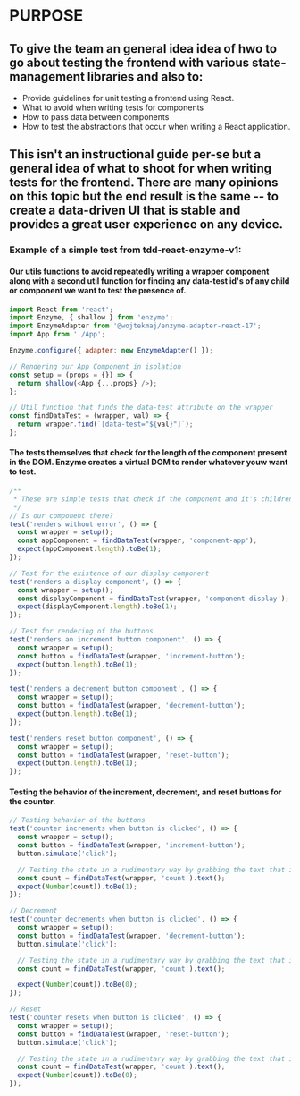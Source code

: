 # PURPOSE

## To give the team an general idea idea of hwo to go about testing the frontend with various state-management libraries and also to:

- Provide guidelines for unit testing a frontend using React.
- What to avoid when writing tests for components
- How to pass data between components
- How to test the abstractions that occur when writing a React application.

## This isn't an instructional guide per-se but a general idea of what to shoot for when writing tests for the frontend. There are many opinions on this topic but the end result is the same -- to create a data-driven UI that is stable and provides a great user experience on any device.

### Example of a simple test from tdd-react-enzyme-v1:
#### Our utils functions to avoid repeatedly writing a wrapper component along with a second util function for finding any data-test id's of any child or component we want to test the presence of.
```js
import React from 'react';
import Enzyme, { shallow } from 'enzyme';
import EnzymeAdapter from '@wojtekmaj/enzyme-adapter-react-17';
import App from './App';

Enzyme.configure({ adapter: new EnzymeAdapter() });

// Rendering our App Component in isolation
const setup = (props = {}) => {
  return shallow(<App {...props} />);
};

// Util function that finds the data-test attribute on the wrapper
const findDataTest = (wrapper, val) => {
  return wrapper.find(`[data-test="${val}"]`);
};
```
#### The tests themselves that check for the length of the component present in the DOM. Enzyme creates a virtual DOM to render whatever youw want to test.
```js
/**
 * These are simple tests that check if the component and it's children are simply rendering(not entirely useful)
 */
// Is our component there?
test('renders without error', () => {
  const wrapper = setup();
  const appComponent = findDataTest(wrapper, 'component-app');
  expect(appComponent.length).toBe(1);
});

// Test for the existence of our display component
test('renders a display component', () => {
  const wrapper = setup();
  const displayComponent = findDataTest(wrapper, 'component-display');
  expect(displayComponent.length).toBe(1);
});

// Test for rendering of the buttons
test('renders an increment button component', () => {
  const wrapper = setup();
  const button = findDataTest(wrapper, 'increment-button');
  expect(button.length).toBe(1);
});

test('renders a decrement button component', () => {
  const wrapper = setup();
  const button = findDataTest(wrapper, 'decrement-button');
  expect(button.length).toBe(1);
});

test('renders reset button component', () => {
  const wrapper = setup();
  const button = findDataTest(wrapper, 'reset-button');
  expect(button.length).toBe(1);
});
```
#### Testing the behavior of the increment, decrement, and reset buttons for the counter.
```js
// Testing behavior of the buttons
test('counter increments when button is clicked', () => {
  const wrapper = setup();
  const button = findDataTest(wrapper, 'increment-button');
  button.simulate('click');

  // Testing the state in a rudimentary way by grabbing the text that is connected to it
  const count = findDataTest(wrapper, 'count').text();
  expect(Number(count)).toBe(1);
});

// Decrement
test('counter decrements when button is clicked', () => {
  const wrapper = setup();
  const button = findDataTest(wrapper, 'decrement-button');
  button.simulate('click');

  // Testing the state in a rudimentary way by grabbing the text that is connected to it
  const count = findDataTest(wrapper, 'count').text();

  expect(Number(count)).toBe(0);
});

// Reset
test('counter resets when button is clicked', () => {
  const wrapper = setup();
  const button = findDataTest(wrapper, 'reset-button');
  button.simulate('click');

  // Testing the state in a rudimentary way by grabbing the text that is connected to it
  const count = findDataTest(wrapper, 'count').text();
  expect(Number(count)).toBe(0);
});
```